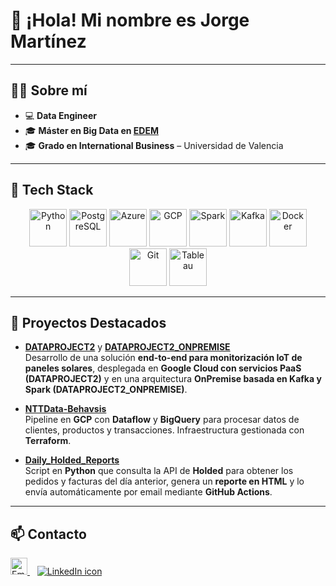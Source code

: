 # 👋 ¡Hola! Mi nombre es Jorge Martínez 

---

## 🧑‍💻 Sobre mí  

- 💻 **Data Engineer**  
- 🎓 **Máster en Big Data en [EDEM](https://edem.eu/master-big-data-analytics/)**
- 🎓 **Grado en International Business** – Universidad de Valencia

---

## 🔧 Tech Stack  

<p align="center">
  <img src="https://cdn.jsdelivr.net/gh/devicons/devicon/icons/python/python-original.svg" alt="Python" width="60" height="60"/>
  <img src="https://cdn.jsdelivr.net/gh/devicons/devicon/icons/postgresql/postgresql-original.svg" alt="PostgreSQL" width="60" height="60"/>
  <img src="https://cdn.jsdelivr.net/gh/devicons/devicon/icons/azure/azure-original.svg" alt="Azure" width="60" height="60"/>
  <img src="https://cdn.jsdelivr.net/gh/devicons/devicon/icons/googlecloud/googlecloud-original.svg" alt="GCP" width="60" height="60"/>
  <img src="https://www.vectorlogo.zone/logos/apache_spark/apache_spark-icon.svg" alt="Spark" width="60" height="60"/>
  <img src="https://cdn.jsdelivr.net/gh/devicons/devicon/icons/apachekafka/apachekafka-original.svg" alt="Kafka" width="60" height="60"/>
  <img src="https://cdn.jsdelivr.net/gh/devicons/devicon/icons/docker/docker-original.svg" alt="Docker" width="60" height="60"/>
  <img src="https://cdn.jsdelivr.net/gh/devicons/devicon/icons/git/git-original.svg" alt="Git" width="60" height="60"/>
  <img src="https://img.icons8.com/color/48/000000/tableau-software.png" alt="Tableau" width="60" height="60"/>
</p>

---


## 📂 Proyectos Destacados

- **[DATAPROJECT2](https://github.com/joorgemartinez/DATAPROJECT2)** y **[DATAPROJECT2_ONPREMISE](https://github.com/joorgemartinez/DATAPROJECT2_ONPREMISE)**  
Desarrollo de una solución **end-to-end para monitorización IoT de paneles solares**, desplegada en **Google Cloud con servicios PaaS (DATAPROJECT2)** y en una arquitectura **OnPremise basada en Kafka y Spark (DATAPROJECT2_ONPREMISE)**. 

- **[NTTData-Behavsis](https://github.com/joorgemartinez/NTTData-Behavsis)**  
Pipeline en **GCP** con **Dataflow** y **BigQuery** para procesar datos de clientes, productos y transacciones. Infraestructura gestionada con **Terraform**.  

- **[Daily_Holded_Reports](https://github.com/joorgemartinez/Daily_Holded_Reports)**  
  Script en **Python** que consulta la API de **Holded** para obtener los pedidos y facturas del día anterior, genera un **reporte en HTML** y lo envía automáticamente por email mediante **GitHub Actions**.


 



---




## 📫 Contacto

<p align="left">
  <a href="mailto:martinezca.jorge@gmail.com" target="_blank">
    <img src="https://user-images.githubusercontent.com/5141132/50740364-7ea80880-1217-11e9-8faf-2348e31beedd.png" height="27" alt="Email icon"/> 
  </a>
  &nbsp;&nbsp;
  <a href="https://www.linkedin.com/in/jorgemart/" target="_blank">
    <img src="https://img.icons8.com/ios-filled/30/0A66C2/linkedin.png" alt="LinkedIn icon"/>
  </a>
</p>
